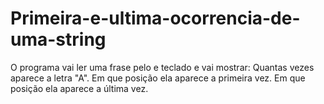 # Primeira-e-ultima-ocorrencia-de-uma-string
 O programa vai ler uma frase pelo e teclado e vai mostrar: Quantas vezes aparece a letra "A". Em que posição ela aparece a primeira vez. Em que posição ela aparece a última vez.
